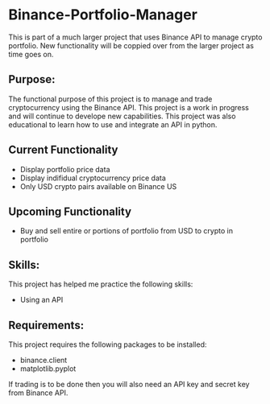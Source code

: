 # Binance-Portfolio-Manager
This is part of a much larger project that uses Binance API to manage crypto portfolio. New functionality will be coppied over from the larger project as time goes on.

## Purpose:
The functional purpose of this project is to manage and trade cryptocurrency using the Binance API. This project is a work in progress and will continue to develope new capabilities.
This project was also educational to learn how to use and integrate an API in python.

## Current Functionality
- Display portfolio price data
- Display indifidual cryptocurrency price data
- Only USD crypto pairs available on Binance US

## Upcoming Functionality
- Buy and sell entire or portions of portfolio from USD to crypto in portfolio

## Skills:
This project has helped me practice the following skills:
- Using an API

## Requirements:
This project requires the following packages to be installed:
- binance.client
- matplotlib.pyplot

If trading is to be done then you will also need an API key and secret key from Binance API.
